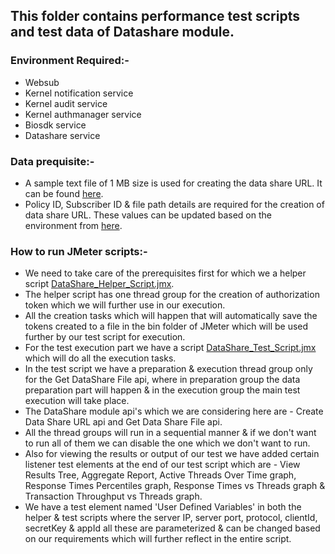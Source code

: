 ## This folder contains performance test scripts and test data of Datashare module.

### Environment Required:-
* Websub
* Kernel notification service
* Kernel audit service
* Kernel authmanager service
* Biosdk service
* Datashare service

### Data prequisite:-
* A sample text file of 1 MB size is used for creating the data share URL. It can be found [here](https://github.com/mosip/mosip-performance-tests-mt/blob/1.1.5/commons/data-share/support-files/filesize_1mb.txt).
* Policy ID, Subscriber ID & file path details are required for the creation of data share URL. These values can be updated based on the environment from [here](https://github.com/mosip/mosip-performance-tests-mt/blob/1.1.5/commons/data-share/support-files/dataShareUrlRequestBodyDetails.csv).

### How to run JMeter scripts:-
* We need to take care of the prerequisites first for which we a helper script [DataShare_Helper_Script.jmx](https://github.com/mosip/mosip-performance-tests-mt/blob/1.1.5/commons/data-share/scripts/DataShare_Helper_Script.jmx).
* The helper script has one thread group for the creation of authorization token which we will further use in our execution.
* All the creation tasks which will happen that will automatically save the tokens created to a file in the bin folder of JMeter which will be used further by our test script for execution.
* For the test execution part we have a script [DataShare_Test_Script.jmx](https://github.com/mosip/mosip-performance-tests-mt/blob/1.1.5/commons/data-share/scripts/DataShare_Test_Script.jmx) which will do all the execution tasks.
* In the test script we have a preparation & execution thread group only for the Get DataShare File api, where in preparation group the data preparation part will happen & in the execution group the main test execution will take place.
* The DataShare module api's which we are considering here are - Create Data Share URL api and Get Data Share File api.
* All the thread groups will run in a sequential manner & if we don't want to run all of them we can disable the one which we don't want to run.
* Also for viewing the results or output of our test we have added certain listener test elements at the end of our test script which are - View Results Tree, Aggregate Report, Active Threads Over Time graph, Response Times Percentiles graph, Response Times vs Threads graph & Transaction Throughput vs Threads graph.
* We have a test element named 'User Defined Variables' in both the helper & test scripts where the server IP, server port, protocol, clientId, secretKey & appId all these are parameterized & can be changed based on our requirements which will further reflect in the entire script.
